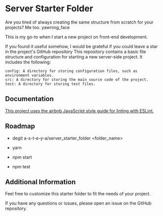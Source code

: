 # Server Starter Folder

Are you tired of always creating the same structure from scratch for your projects? Me too. yawning_face

This is my go-to when I start a new project on front-end development.

If you found it useful somehow, I would be grateful if you could leave a star in the project's GitHub repository
This repository contains a basic file structure and configuration for starting a new server-side project. It includes the following:

    config: A directory for storing configuration files, such as environment variables.
    src: A directory for storing the main source code of the project.
    test: A directory for storing test files.


## Documentation

[This project uses the airbnb JavaScript style guide for linting with ESLint.](https://github.com/airbnb/javascript)


## Roadmap

- degit a-s-t-e-y-a/server_starter_folder <folder_name>

- yarn

- npm start

- npm test


## Additional Information

Feel free to customize this starter folder to fit the needs of your project.

If you have any questions or issues, please open an issue on the GitHub repository.


